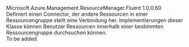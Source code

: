 <Type Name="IResourceConnector" FullName="Microsoft.Azure.Management.ResourceManager.Fluent.IResourceConnector">
  <TypeSignature Language="C#" Value="public interface IResourceConnector" />
  <TypeSignature Language="ILAsm" Value=".class public interface auto ansi abstract IResourceConnector" />
  <TypeSignature Language="DocId" Value="T:Microsoft.Azure.Management.ResourceManager.Fluent.IResourceConnector" />
  <TypeSignature Language="VB.NET" Value="Public Interface IResourceConnector" />
  <TypeSignature Language="F#" Value="type IResourceConnector = interface" />
  <AssemblyInfo>
    <AssemblyName>Microsoft.Azure.Management.ResourceManager.Fluent</AssemblyName>
    <AssemblyVersion>1.0.0.60</AssemblyVersion>
  </AssemblyInfo>
  <Interfaces />
  <Docs>
    <summary>
            Definiert einen Connector, der andere Ressourcen in einer Ressourcengruppe stellt eine Verbindung her.
            Implementierungen dieser Klasse können Benutzer Ressourcen innerhalb einer bestimmten Ressourcengruppe durchsuchen können.
            </summary>
    <remarks>To be added.</remarks>
  </Docs>
  <Members />
</Type>